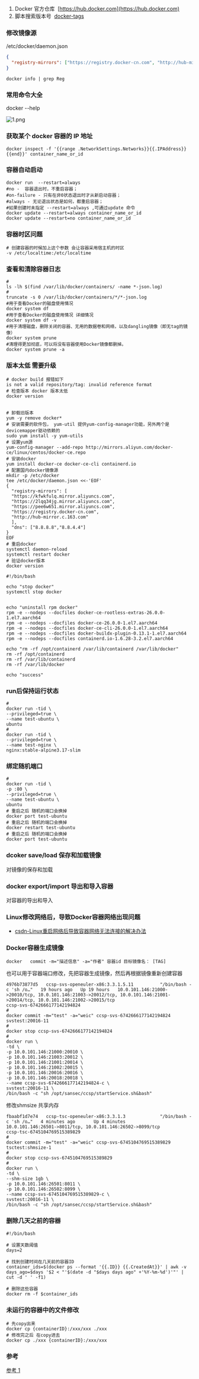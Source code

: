 1. Docker 官方仓库  [https://hub.docker.com](https://hub.docker.com)
2. 脚本搜索版本号  [docker-tags](https://blog.csdn.net/CodyGuo/article/details/86515354)

### 修改镜像源

/etc/docker/daemon.json

```json
{
  "registry-mirrors": ["https://registry.docker-cn.com", "http://hub-mirror.c.163.com", "https://docker.mirrors.ustc.edu.cn"]
}
```

```shell
docker info | grep Reg
```

### 常用命令大全

docker --help

![1.png](./imgs/1.png)

### 获取某个 docker 容器的 IP 地址

```shell
docker inspect -f '{{range .NetworkSettings.Networks}}{{.IPAddress}}{{end}}' container_name_or_id
```

### 容器自动启动

```shell
docker run  --restart=always
#no -  容器退出时，不重启容器；
#on-failure - 只有在非0状态退出时才从新启动容器；
#always - 无论退出状态是如何，都重启容器；
#如果创建时未指定 --restart=always ,可通过update 命令
docker update --restart=always container_name_or_id
docker update --restart=no container_name_or_id
```

### 容器时区问题

```shell
# 创建容器的时候加上这个参数 会让容器采用宿主机的时区
-v /etc/localtime:/etc/localtime
```

### 查看和清除容器日志

```shell
#
ls -lh $(find /var/lib/docker/containers/ -name *-json.log)
#
truncate -s 0 /var/lib/docker/containers/*/*-json.log
#用于查看Docker的磁盘使用情况
docker system df
#用于查看Docker的磁盘使用情况 详细情况
docker system df -v
#用于清理磁盘，删除关闭的容器、无用的数据卷和网络，以及dangling镜像（即无tag的镜像）
docker system prune
#清理得更加彻底，可以将没有容器使用Docker镜像都删掉。
docker system prune -a
```

### 版本太低 需要升级

```shell
# docker build 报错如下
is not a valid repository/tag: invalid reference format
# 检查版本 docker 版本太低
docker version


# 卸载旧版本
yum -y remove docker*
# 安装需要的软件包， yum-util 提供yum-config-manager功能，另外两个是devicemapper驱动依赖的
sudo yum install -y yum-utils
# 设置yum源
yum-config-manager --add-repo http://mirrors.aliyun.com/docker-ce/linux/centos/docker-ce.repo
# 安装docker
yum install docker-ce docker-ce-cli containerd.io
# 配置国内docker镜像源
mkdir -p /etc/docker
tee /etc/docker/daemon.json <<-'EOF'
{
  "registry-mirrors": [
  "https://kfwkfulq.mirror.aliyuncs.com",
  "https://2lqq34jg.mirror.aliyuncs.com",
  "https://pee6w651.mirror.aliyuncs.com",
  "https://registry.docker-cn.com",
  "http://hub-mirror.c.163.com"
  ],
  "dns": ["8.8.8.8","8.8.4.4"]
}
EOF
# 重启docker
systemctl daemon-reload
systemctl restart docker
# 验证docker版本
docker version
```
```shell
#!/bin/bash

echo "stop docker"
systemctl stop docker


echo "uninstall rpm docker"
rpm -e --nodeps --docfiles docker-ce-rootless-extras-26.0.0-1.el7.aarch64
rpm -e --nodeps --docfiles docker-ce-26.0.0-1.el7.aarch64
rpm -e --nodeps --docfiles docker-ce-cli-26.0.0-1.el7.aarch64
rpm -e --nodeps --docfiles docker-buildx-plugin-0.13.1-1.el7.aarch64
rpm -e --nodeps --docfiles containerd.io-1.6.28-3.2.el7.aarch64

echo "rm -rf /opt/containerd /var/lib/containerd /var/lib/docker"
rm -rf /opt/containerd
rm -rf /var/lib/containerd
rm -rf /var/lib/docker

echo "success"
```

### run后保持运行状态

```shell
#
docker run -tid \
--privileged=true \
--name test-ubuntu \
ubuntu
#
docker run -tid \
--privileged=true \
--name test-nginx \
nginx:stable-alpine3.17-slim
```

### 绑定随机端口

```shell
#
docker run -tid \
-p :80 \
--privileged=true \
--name test-ubuntu \
ubuntu
# 重启之后 随机的端口会换掉
docker port test-ubuntu
# 重启之后 随机的端口会换掉
docker restart test-ubuntu
# 重启之后 随机的端口会换掉
docker port test-ubuntu
```

### dcoker save/load 保存和加载镜像

对镜像的保存和加载

### docker export/import 导出和导入容器

对容器的导出和导入

### Linux修改网络后，导致Docker容器网络出现问题

- [csdn-Linux重启网络后导致容器网络无法连接的解决办法](https://blog.csdn.net/m0_61230499/article/details/137916082)
  
### Docker容器生成镜像

```shell
docker   commit -m="描述信息" -a="作者" 容器id 目标镜像名： [TAG]

```

也可以用于容器端口修改，先把容器生成镜像，然后再根据镜像重新创建容器


```shell
4976b73877d5   ccsp-svs-openeuler-x86:3.3.1.5.11          "/bin/bash -c 'sh /o…"   19 hours ago   Up 19 hours   10.0.101.146:21000->20010/tcp, 10.0.101.146:21003->20012/tcp, 10.0.101.146:21001->20014/tcp, 10.0.101.146:21002->20015/tcp                                  ccsp-svs-6742666177142194824
#
docker commit -m="test" -a="weic" ccsp-svs-6742666177142194824 svstest:20016-11
#
docker stop ccsp-svs-6742666177142194824
#
docker run \
-td \
-p 10.0.101.146:21000:20010 \
-p 10.0.101.146:21003:20012 \
-p 10.0.101.146:21001:20014 \
-p 10.0.101.146:21002:20015 \
-p 10.0.101.146:20016:20016 \
-p 10.0.101.146:20018:20018 \
--name ccsp-svs-6742666177142194824-c \
svstest:20016-11 \
/bin/bash -c "sh /opt/sansec/ccsp/startService.sh&bash"
```
修改shmsize  共享内存

```shell
fbaabf1d7e74   ccsp-tsc-openeuler-x86:3.3.1.3             "/bin/bash -c 'sh /o…"   4 minutes ago       Up 4 minutes       10.0.101.146:26501->8011/tcp, 10.0.101.146:26502->8099/tcp                                                                                                                                 ccsp-tsc-6745104769515389829
#
docker commit -m="test" -a="weic" ccsp-svs-6745104769515389829 tsctest:shmsize-1
#
docker stop ccsp-svs-6745104769515389829
#
docker run \
-td \
--shm-size 1gb \
-p 10.0.101.146:26501:8011 \
-p 10.0.101.146:26502:8099 \
--name ccsp-svs-6745104769515389829-c \
svstest:20016-11 \
/bin/bash -c "sh /opt/sansec/ccsp/startService.sh&bash"
```


### 删除几天之前的容器

```shell
#!/bin/bash

# 设置天数阈值
days=2
 
# 找到创建时间在几天前的容器ID
container_ids=$(docker ps --format '{{.ID}} {{.CreatedAt}}' | awk -v days_ago=$days '$2 < "'$(date -d "$days days ago" +'%Y-%m-%d')'"' | cut -d ' ' -f1)
 
# 删除这些容器
docker rm -f $container_ids
```

### 未运行的容器中的文件修改

```shell
# 先copy出来
docker cp {containerID}:/xxx/xxx ./xxx
# 修改完之后 在copy进去
docker cp ./xxx {containerID}:/xxx/xxx
```

### 参考

[参考 1](https://developer.aliyun.com/article/272173)
